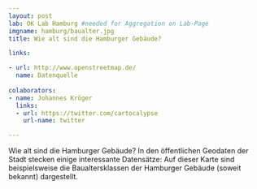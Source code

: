 ```yaml
---
layout: post
lab: OK Lab Hamburg #needed for Aggregation on Lab-Page
imgname: hamburg/baualter.jpg
title: Wie alt sind die Hamburger Gebäude?

links:

- url: http://www.openstreetmap.de/
  name: Datenquelle
  
colaborators:
- name: Johannes Kröger
  links:
  - url: https://twitter.com/cartocalypse
    url-name: twitter

---
```


Wie alt sind die Hamburger Gebäude? In den öffentlichen Geodaten der Stadt stecken einige interessante Datensätze: Auf dieser Karte sind beispielsweise die Baualtersklassen der Hamburger Gebäude (soweit bekannt) dargestellt. 